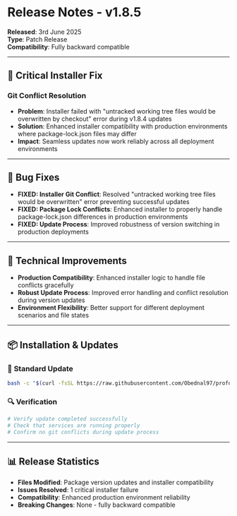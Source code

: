 # Release Notes - v1.8.5

**Released**: 3rd June 2025  
**Type**: Patch Release  
**Compatibility**: Fully backward compatible

---

## 🚨 **Critical Installer Fix**

### **Git Conflict Resolution**
- **Problem**: Installer failed with "untracked working tree files would be overwritten by checkout" error during v1.8.4 updates
- **Solution**: Enhanced installer compatibility with production environments where package-lock.json files may differ
- **Impact**: Seamless updates now work reliably across all deployment environments

---

## 🐛 **Bug Fixes**

- **FIXED: Installer Git Conflict**: Resolved "untracked working tree files would be overwritten" error preventing successful updates
- **FIXED: Package Lock Conflicts**: Enhanced installer to properly handle package-lock.json differences in production environments
- **FIXED: Update Process**: Improved robustness of version switching in production deployments

---

## 🔧 **Technical Improvements**

- **Production Compatibility**: Enhanced installer logic to handle file conflicts gracefully
- **Robust Update Process**: Improved error handling and conflict resolution during version updates
- **Environment Flexibility**: Better support for different deployment scenarios and file states

---

## 📦 **Installation & Updates**

### 🚀 **Standard Update**
```bash
bash -c "$(curl -fsSL https://raw.githubusercontent.com/Obednal97/profolio/main/install-or-update.sh)"
```

### 🔍 **Verification**
```bash
# Verify update completed successfully
# Check that services are running properly
# Confirm no git conflicts during update process
```

---

## 📊 **Release Statistics**

- **Files Modified**: Package version updates and installer compatibility
- **Issues Resolved**: 1 critical installer failure  
- **Compatibility**: Enhanced production environment reliability
- **Breaking Changes**: None - fully backward compatible 